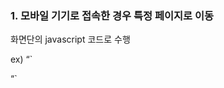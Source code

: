 ### 1. 모바일 기기로 접속한 경우 특정 페이지로 이동


화면단의 javascript 코드로 수행

ex)
“`
<script language='javascript'>
    var uAgent = navigator.userAgent.toLowerCase();
    var mobilePhones = new Array(
                    'iphone', 'ipod', 'ipad', 'android',
                    'blackberry', 'windows ce','nokia',
                    'webos', 'opera mini', 'sonyericsson',
                    'opera mobi', 'iemobile');
    for (var i = 0; i < mobilePhones.length; i++)
        if (uAgent.indexOf(mobilePhones[i]) != -1)
            document.location = "http://m.example.com";
</script>
“`
